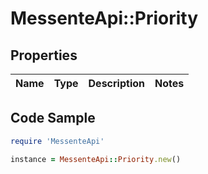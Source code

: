 # MessenteApi::Priority

## Properties

Name | Type | Description | Notes
------------ | ------------- | ------------- | -------------

## Code Sample

```ruby
require 'MessenteApi'

instance = MessenteApi::Priority.new()
```



